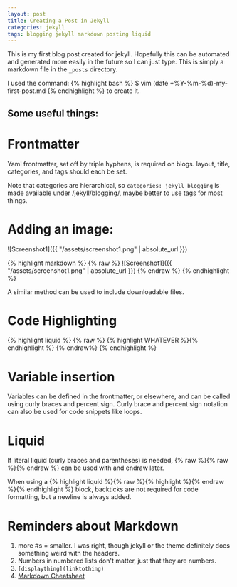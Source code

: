 ```yaml
---
layout: post
title: Creating a Post in Jekyll
categories: jekyll
tags: blogging jekyll markdown posting liquid
---
```


This is my first blog post created for jekyll. Hopefully this
can be automated and generated more easily in the future so I can just type.
This is simply a markdown file in the `_posts` directory.

I used the command:
{% highlight bash %}
$ vim (date +%Y-%m-%d)-my-first-post.md
{% endhighlight %}
to create it.


## Some useful things:

# Frontmatter

Yaml frontmatter, set off by triple hyphens, is required on blogs. layout,
title, categories, and tags should each be set.

Note that categories are hierarchical, so `categories: jekyll blogging` is
made available under /jekyll/blogging/, maybe better to use tags for most
things.

# Adding an image:

![Screenshot1]({{ "/assets/screenshot1.png" | absolute_url }})

{% highlight markdown %}
{% raw %}
![Screenshot1]({{ "/assets/screenshot1.png" | absolute_url }})
{% endraw %}
{% endhighlight %}

A similar method can be used to include downloadable files.

# Code Highlighting
{% highlight liquid %}
{% raw %}
{% highlight WHATEVER %}{% endhighlight %}
{% endraw%}
{% endhighlight %}

# Variable insertion

Variables can be defined in the frontmatter, or elsewhere, and can
be called using curly braces and percent sign. Curly brace and percent sign
notation can also be used for code snippets like loops.

# Liquid

If literal liquid (curly braces and parentheses) is needed,
{% raw %}{% raw %}{% endraw %} can be used with and endraw later.

When using a {% highlight liquid %}{% raw %}{% highlight %}{% endraw %}{% endhighlight %} block, backticks are not
required for code formatting, but a newline is always added.


# Reminders about Markdown

  1. more #s = smaller. I was right, though jekyll or the theme definitely does something weird with the headers.
  8. Numbers in numbered lists don't matter, just that they are numbers.
  2. `[displaything](linktothing)`
  3. [Markdown
     Cheatsheet](https://github.com/adam-p/markdown-here/wiki/Markdown-Cheatsheet)
